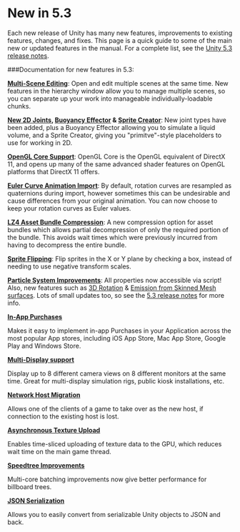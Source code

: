 New in 5.3
============

Each new release of Unity has many new features, improvements to existing features, changes, and fixes. This page is a quick guide to some of the main new or updated features in the manual. For a complete list, see the [Unity 5.3 release notes](https://unity3d.com/unity/whats-new/unity-5.3).

###Documentation for new features in 5.3:

**[Multi-Scene Editing](MultiSceneEditing)**: 
Open and edit multiple scenes at the same time. New features in the hierarchy window allow you to manage multiple scenes, so you can separate up your work into manageable individually-loadable chunks.


**[New 2D Joints](Joints2D), [Buoyancy Effector](class-BuoyancyEffector2D) & [Sprite Creator](SpriteCreator)**: 
New joint types have been added, plus a Buoyancy Effector allowing you to simulate a liquid volume, and a Sprite Creator, giving you "primitve"-style placeholders to use for working in 2D. 


**[OpenGL Core Support](OpenGLCoreDetails)**: 
OpenGL Core is the OpenGL equivalent of DirectX 11, and opens up many of the same advanced shader features on OpenGL platforms that DirectX 11 offers.

**[Euler Curve Animation Import](AnimationEulerCurveImport)**: 
By default, rotation curves are resampled as quaternions during import, however sometimes this can be undesirable and cause differences from your original animation. You can now choose to keep your rotation curves as Euler values.

**[LZ4 Asset Bundle Compression](AssetBundleCompression)**: 
A new compression option for asset bundles which allows partial decompression of only the required portion of the bundle. This avoids wait times which were previously incurred from having to decompress the entire bundle.

**[Sprite Flipping](class-SpriteRenderer)**: 
Flip sprites in the X or Y plane by checking a box, instead of needing to use negative transform scales.

**[Particle System Improvements](PartSysRotOverLifeModule)**: 
All properties now accessible via script! Also, new features such as [3D Rotation](PartSysRotOverLifeModule) & [Emission from Skinned Mesh surfaces](PartSysShapeModule). Lots of small updates too, so see the [5.3 release notes](https://unity3d.com/unity/whats-new/unity-5.3) for more info.

**[In-App Purchases](UnityIAP)**

Makes it easy to implement in-app Purchases in your Application across the most popular App stores, including iOS App Store, Mac App Store, Google Play and Windows Store.

**[Multi-Display support](MultiDisplay)**

Display up to 8 different camera views on 8 different monitors at the same time. Great for multi-display simulation rigs, public kiosk installations, etc.

**[Network Host Migration](UNetHostMigration)**

Allows one of the clients of a game to take over as the new host, if connection to the existing host is lost.

**[Asynchronous Texture Upload](AsyncTextureUpload)**

Enables time-sliced uploading of texture data to the GPU, which reduces wait time on the main game thread.

**[Speedtree Improvements](SpeedTree)**

Multi-core batching improvements now give better performance for billboard trees.

**[JSON Serialization](JSONSerialization)**

Allows you to easily convert from serializable Unity objects to JSON and back.


